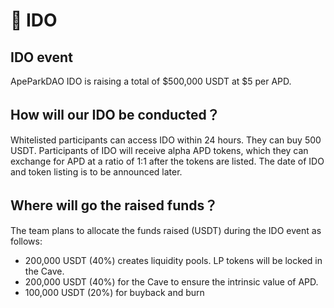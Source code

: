 # 🌠 IDO

## IDO event

ApeParkDAO IDO is raising a total of $500,000 USDT at $5 per APD.

## How will our IDO be conducted？

Whitelisted participants can access IDO within 24 hours. They can buy 500 USDT. Participants of IDO will receive alpha APD tokens, which they can exchange for APD at a ratio of 1:1 after the tokens are listed. The date of IDO and token listing is to be announced later.

## Where will go the raised funds？



The team plans to allocate the funds raised (USDT) during the IDO event as follows:

* 200,000 USDT (40%) creates liquidity pools. LP tokens will be locked in the Cave.
* 200,000 USDT (40%) for the Cave to ensure the intrinsic value of APD.
* 100,000 USDT (20%) for buyback and burn



